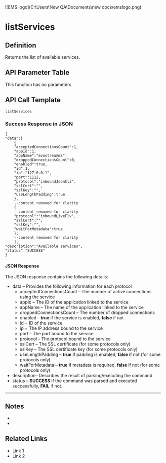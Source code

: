 ![EMS logo](C:\Users\New QA\Documents\new docs\emslogo.png)



# listServices



## Definition

Returns the list of available services.





## API Parameter Table

This function has no parameters.



## API Call Template

``` 
listServices
```



### Success Response in JSON

``` 
{
"data":[
    {
    "acceptedConnectionsCount":1,
    "appId":1,
    "appName":"evostreamms",
    "droppedConnectionsCount":0,
    "enabled":true,
    "id":1,
    "ip":"127.0.0.1",
    "port":1112,
    "protocol":"inboundJsonCli",
    "sslCert":"",
    "sslKey":"",
    "useLengthPadding":true
    },
    --content removed for clarity
    {
    --content removed for clarity
    "protocol":"inboundLiveFlv",
    "sslCert":"",
    "sslKey":"",
    "waitForMetadata":true
    },
    --content removed for clarity
    ],
"description":"Available services",
"status":"SUCCESS"
}
```



#### JSON Response

The JSON response contains the following details:

- data – Provides the following information for each protocol
  - acceptedConnectionsCount – The number of active connections using the service
  - appId – The ID of the application linked to the service
  - appName – The name of the application linked to the service
  - droppedConnectionsCount – The number of dropped connections
  - enabled - **true** if the service is enabled, **false** if not
  - id = ID of the service
  - ip = The IP address bound to the service
  - port – The port bound to the service
  - protocol – The protocol bound to the service
  - sslCert – The SSL certificate (for some protocols only)
  - sslKey – The SSL certificate key (for some protocols only)
  - useLengthPadding – **true** if padding is enabled, **false** if not (for some protocols only)
  - waitForMetadata – **true** if metadata is required, **false** if not (for some protocols only)
- description– Describes the result of parsing/executing the command
- status – **SUCCESS** if the command was parsed and executed successfully, **FAIL** if not.

------

## Notes

- ​
- ​





## **Related Links**

- Link 1
- Link 2
